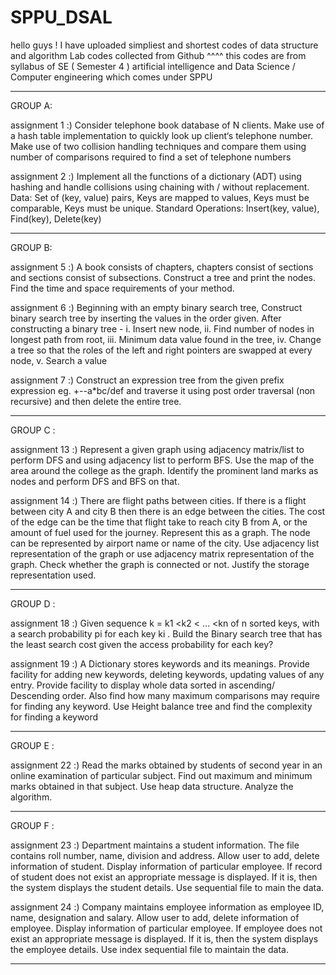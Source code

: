 # SPPU_DSAL
hello guys !
I have uploaded simpliest and shortest codes of data structure and algorithm Lab codes collected from Github ^^^^
this codes are from syllabus of SE ( Semester 4 ) artificial intelligence and Data Science / Computer engineering 
which comes under SPPU
_____________________________________________________________________________________________________________

GROUP A:

assignment 1 :) Consider telephone book database of N clients. Make use of a hash table implementation
                 to quickly look up client‘s telephone number. Make use of two collision handling
                 techniques and compare them using number of comparisons required to find a set of
                 telephone numbers

assignment 2 :) Implement all the functions of a dictionary (ADT) using hashing and handle collisions
                 using chaining with / without replacement.
                 Data: Set of (key, value) pairs, Keys are mapped to values, Keys must be comparable,
                 Keys must be unique. Standard Operations: Insert(key, value), Find(key), Delete(key) 
______________________________________________________________________________________________________________ 

GROUP B:

assignment 5 :) A book consists of chapters, chapters consist of sections and sections consist of
                 subsections. Construct a tree and print the nodes. Find the time and space requirements of
                 your method. 

assignment 6 :) Beginning with an empty binary search tree, Construct binary search tree by inserting the
                 values in the order given. After constructing a binary tree -
                 i. Insert new node, ii. Find number of nodes in longest path from root, iii. Minimum data
                 value found in the tree, iv. Change a tree so that the roles of the left and right pointers are
                 swapped at every node, v. Search a value 
                 
assignment 7 :) Construct an expression tree from the given prefix expression eg. +--a*bc/def and
                 traverse it using post order traversal (non recursive) and then delete the entire tree. 
______________________________________________________________________________________________________________ 
                
GROUP C :

assignment 13 :) Represent a given graph using adjacency matrix/list to perform DFS and using adjacency
                  list to perform BFS. Use the map of the area around the college as the graph. Identify the
                  prominent land marks as nodes and perform DFS and BFS on that.
                  
assignment 14 :) There are flight paths between cities. If there is a flight between city A and city B then
                  there is an edge between the cities. The cost of the edge can be the time that flight take to
                  reach city B from A, or the amount of fuel used for the journey. Represent this as a graph.
                  The node can be represented by airport name or name of the city. Use adjacency list
                  representation of the graph or use adjacency matrix representation of the graph. Check
                  whether the graph is connected or not. Justify the storage representation used. 
______________________________________________________________________________________________________________ 
                
GROUP D :   

assignment 18 :) Given sequence k = k1 <k2 < … <kn of n sorted keys, with a search probability pi for
                  each key ki . Build the Binary search tree that has the least search cost given the access
                  probability for each key?
                  
assignment 19 :) A Dictionary stores keywords and its meanings. Provide facility for adding new
                  keywords, deleting keywords, updating values of any entry. Provide facility to display
                  whole data sorted in ascending/ Descending order. Also find how many maximum
                  comparisons may require for finding any keyword. Use Height balance tree and find the
                  complexity for finding a keyword 
______________________________________________________________________________________________________________ 
                
GROUP E :

assignment 22 :) Read the marks obtained by students of second year in an online examination of
                  particular subject. Find out maximum and minimum marks obtained in that subject. Use
                  heap data structure. Analyze the algorithm.
                  
______________________________________________________________________________________________________________ 
                
GROUP F :

assignment 23 :) Department maintains a student information. The file contains roll number, name,
                 division and address. Allow user to add, delete information of student. Display
                 information of particular employee. If record of student does not exist an appropriate
                 message is displayed. If it is, then the system displays the student details. Use sequential
                 file to main the data. 
                 
assignment 24 :) Company maintains employee information as employee ID, name, designation and salary.
                 Allow user to add, delete information of employee. Display information of particular
                 employee. If employee does not exist an appropriate message is displayed. If it is, then
                 the system displays the employee details. Use index sequential file to maintain the data.
______________________________________________________________________________________________________________ 
                
